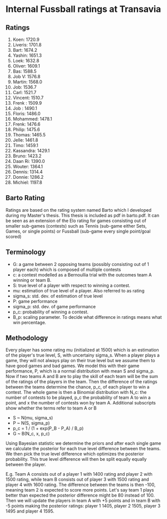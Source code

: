# Internal Fussball ratings at Transavia
## Ratings
1. Koen: 1720.9 
2. Liveris: 1701.8 
3. Bart: 1674.2 
4. Yashin: 1651.3 
5. Loek: 1632.8 
6. Oliver: 1609.1 
7. Bas: 1588.5 
8. Job V: 1576.8 
9. Martin: 1568.0 
10. Job: 1536.7 
11. Carl: 1521.7 
12. Vincent: 1510.7 
13. Frenk : 1509.9 
14. Job : 1490.1 
15. Floris: 1486.0 
16. Mohammed: 1478.1 
17. Frenk: 1476.6 
18. Philip: 1475.6 
19. Thomas: 1465.5 
20. Jelle: 1461.8 
21. Timo: 1459.1 
22. Kassandra: 1429.1 
23. Bruno: 1423.2 
24. Daan Ri: 1390.0 
25. Wouter: 1364.1 
26. Dennis: 1314.4 
27. Donnie: 1286.2 
28. Michiel: 1197.8 

## Barto Rating
Ratings are based on the rating system named Barto which I developed during my Master's thesis. This thesis is included as pdf in barto.pdf. It can be seen as an extension of the Elo rating for games consisting out of smaller sub-games (contests) such as Tennis (sub-game either Sets, Games, or single points) or Fussball (sub-game every single point/goal scored)
## Terminology
- G: a game between 2 opposing teams (possibly consisting out of 1 player each) which is composed of multiple contests
- c: a contest modelled as a Bernoullia trial with the outcomes team A winning or team B.
- S: true level of a player with respect to winning a contest.
- mu: estimation of true level of a player. Also referred to as rating
- sigma_s: std. dev. of estimation of true level
- P: game performance
- sigma_p: std. dev. of game performance
- p_c: probability of winning a contest.
- B_p: scaling parameter. To decide what difference in ratings means what win percentage.
## Methodology
Every player has some rating mu (initialized at 1500) which is an estimation of the player's true level, S, with uncertainy sigma_s. When a player plays a game, they will not always play on their true level but we assume them to have good games and bad games. We model this with their game performance, P, which is a normal distribution with mean S and sigma_p. Now if two teams A and B are to play the skill of each team will be the sum of the ratings of the players in the team. Then the difference of the ratings between the teams determine the chance, p_c, of each player to win a contest. The whole game is then a Binomial distribution with N_c: the number of contests to be played, p_c the probability of team A to win a point, and x the number of contests won by team A. Additional subscripts show whether the terms refer to team A or B
- S ~ N(mu, sigma_s)
- P ~ N(S, sigma_p)
- p_c = 1 / (1 + exp(P_B - P_A) / B_p)
- G ~ B(N_c, x, p_c)

Using Bayesian statistic we determine the priors and after each single game we calculate the posterior for each true level difference between the teams. We then pick the true level difference which optimizes the posterior probability. This true level difference will then be split equally equally between the player. 

E.g. Team A consists out of a player 1 with 1400 rating and player 2 with 1500 rating, while team B consists out of player 3 with 1500 rating and player 4 with 1600 rating. The difference between the teams is then -100, meaning team 2 is expected to score more points. Let's say team 1 plays better than expected the posterior difference might be 80 instead of 100. Then we will update the players in team A with +5 points and in team B with -5 points making the posterior ratings: player 1 1405, player 2 1505, player 3 1495 and player 4 1595.